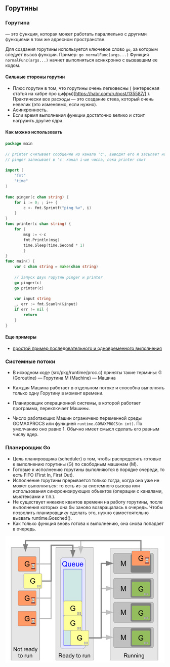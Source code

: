 ## Горутины

### Горутина 
— это функция, которая может работать параллельно с другими функциями в том же адресном пространстве.

Для создания горутины используется ключевое слово `go`, за которым следует вызов функции.
Пример: `go normalFunc(args...)` Функция `normalFunc(args...)` начнет выполняться асинхронно с вызвавшим ее кодом.

#### Сильные стороны горутин
- Плюс горутин в том, что горутины очень легковесны ( (интересная статья на хабре про цифры)[https://habr.com/ru/post/135587/] ). Практически все расходы — это создание стека, который очень невелик (это изменяемо, если нужно).
- Асинхронность.
- Если время выполнения функции достаточно велико и стоит нагрузить другие ядра.

#### Как можно использовать
```go
package main

// printer считывает сообщение из канала 'c', выводит его и засыпает на секунду
// pinger записывает в 'c' канал i-ые числа, пока printer спит

import (
    "fmt"
    "time"
)

func pinger(c chan string) {
    for i := 0; ; i++ {
        c <- fmt.Sprintf("ping %v", i)
    }
}
func printer(c chan string) {
    for {
        msg := <-c
        fmt.Println(msg)
        time.Sleep(time.Second * 1)
        }
}
func main() {
    var c chan string = make(chan string)

    // Запуск двух горутин pinger и printer
    go pinger(c)
    go printer(c)

    var input string
    _, err := fmt.Scanln(&input)
    if err != nil {
        return
    }
}

```

#### Еще примеры
- [простой пример последовательного и одновременного выполнения](sequentiallyAndSimultaneously.go)

### Системные потоки

- В исходном коде (src/pkg/runtime/proc.c) приняты такие термины:
G (Goroutine) — Горутина
M (Machine) — Машина

- Каждая Машина работает в отдельном потоке и способна выполнять только одну Горутину в момент времени. 

- Планировщик операционной системы, в которой работает программа, переключает Машины. 
- Число работающих Машин ограничено переменной среды GOMAXPROCS или функцией `runtime.GOMAXPROCS(n int)`.
По умолчанию оно равно 1. Обычно имеет смысл сделать его равным числу ядер.

### Планировщик Go

- Цель планировщика (scheduler) в том, чтобы распределять готовые к выполнению горутины (G) по свободным машинам (M).
- Готовые к исполнению горутины выполняются в порядке очереди, то есть FIFO (First In, First Out).
- Исполнение горутины прерывается только тогда, когда она уже не может выполняться: то есть из-за системного вызова или использования синхронизирующих объектов (операции с каналами, мьютексами и т.п.). 
- Не существует никаких квантов времени на работу горутины, после выполнения которых она бы заново возвращалась в очередь. Чтобы позволить планировщику сделать это, нужно самостоятельно вызвать runtime.Gosched().
- Как только функция вновь готова к выполнению, она снова попадает в очередь.

![img.png](img.png)